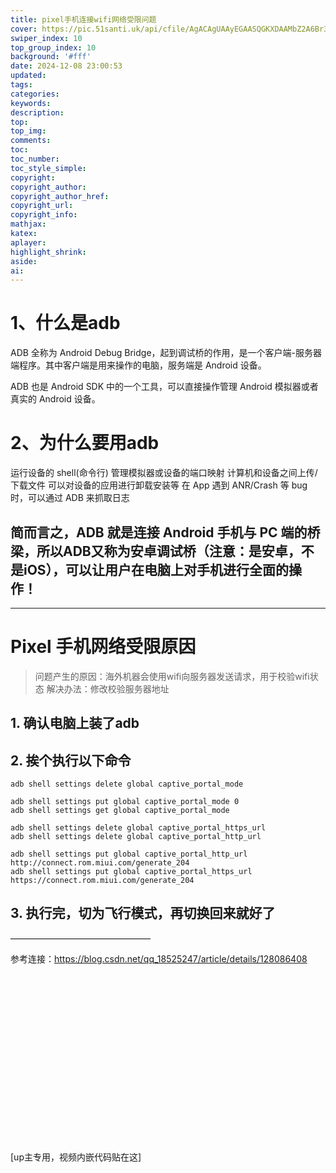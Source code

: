 ```yaml
---
title: pixel手机连接wifi网络受限问题
cover: https://pic.51santi.uk/api/cfile/AgACAgUAAyEGAASQGKXDAAMbZ2A6Br3z13GFHM9Zd_rN-A5G4XwAAum_MRvbIwFXU6CDukdp-j8BAAMCAAN5AAM2BA
swiper_index: 10
top_group_index: 10
background: '#fff'
date: 2024-12-08 23:00:53
updated:
tags:
categories:
keywords:
description:
top:
top_img:
comments:
toc:
toc_number:
toc_style_simple:
copyright:
copyright_author:
copyright_author_href:
copyright_url:
copyright_info:
mathjax:
katex:
aplayer:
highlight_shrink:
aside:
ai:
---
```

# 1、什么是adb
ADB 全称为 Android Debug Bridge，起到调试桥的作用，是一个客户端-服务器端程序。其中客户端是用来操作的电脑，服务端是 Android 设备。

ADB 也是 Android SDK 中的一个工具，可以直接操作管理 Android 模拟器或者真实的 Android 设备。

# 2、为什么要用adb
运行设备的 shell(命令行)
管理模拟器或设备的端口映射
计算机和设备之间上传/下载文件
可以对设备的应用进行卸载安装等
在 App 遇到 ANR/Crash 等 bug 时，可以通过 ADB 来抓取日志

## 简而言之，ADB 就是连接 Android 手机与 PC 端的桥梁，所以ADB又称为安卓调试桥（注意：是安卓，不是iOS），可以让用户在电脑上对手机进行全面的操作！

---
# Pixel 手机网络受限原因

> 问题产生的原因：海外机器会使用wifi向服务器发送请求，用于校验wifi状态
> 解决办法：修改校验服务器地址

## 1. 确认电脑上装了adb

## 2. 挨个执行以下命令
```shell
adb shell settings delete global captive_portal_mode

adb shell settings put global captive_portal_mode 0
adb shell settings get global captive_portal_mode

adb shell settings delete global captive_portal_https_url
adb shell settings delete global captive_portal_http_url

adb shell settings put global captive_portal_http_url http://connect.rom.miui.com/generate_204
adb shell settings put global captive_portal_https_url https://connect.rom.miui.com/generate_204
```

## 3. 执行完，切为飞行模式，再切换回来就好了
————————————————

                        
参考连接：https://blog.csdn.net/qq_18525247/article/details/128086408

<div class="video-container">
[up主专用，视频内嵌代码贴在这]
</div>

<style>
.video-container {
    position: relative;
    width: 100%;
    padding-top: 56.25%; /* 16:9 aspect ratio (height/width = 9/16 * 100%) */
}

.video-container iframe {
    position: absolute;
    top: 0;
    left: 0;
    width: 100%;
    height: 100%;
}
</style>
